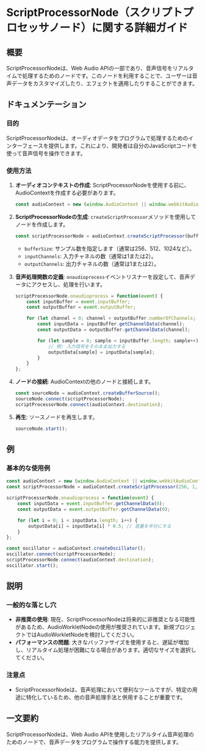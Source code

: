 <!--
Meta Description: # ScriptProcessorNode（スクリプトプロセッサノード）に関する詳細ガイド ## 概要 ScriptProcessorNodeは、Web Audio APIの一部であり、音声信号をリアルタイムで処理するためのノードです。このノードを利用することで、ユーザーは音声データをカスタマイズし...
Meta Keywords: const, audiocontext, scriptprocessornode, javascript, event
-->

# ScriptProcessorNode（スクリプトプロセッサノード）に関する詳細ガイド

## 概要
ScriptProcessorNodeは、Web Audio APIの一部であり、音声信号をリアルタイムで処理するためのノードです。このノードを利用することで、ユーザーは音声データをカスタマイズしたり、エフェクトを適用したりすることができます。

## ドキュメンテーション
### 目的
ScriptProcessorNodeは、オーディオデータをプログラムで処理するためのインターフェースを提供します。これにより、開発者は自分のJavaScriptコードを使って音声信号を操作できます。

### 使用方法
1. **オーディオコンテキストの作成**: ScriptProcessorNodeを使用する前に、AudioContextを作成する必要があります。
    ```javascript
    const audioContext = new (window.AudioContext || window.webkitAudioContext)();
    ```

2. **ScriptProcessorNodeの生成**: `createScriptProcessor`メソッドを使用してノードを作成します。
    ```javascript
    const scriptProcessorNode = audioContext.createScriptProcessor(bufferSize, inputChannels, outputChannels);
    ```

    - `bufferSize`: サンプル数を指定します（通常は256、512、1024など）。
    - `inputChannels`: 入力チャネルの数（通常は1または2）。
    - `outputChannels`: 出力チャネルの数（通常は1または2）。

3. **音声処理関数の定義**: `onaudioprocess`イベントリスナーを設定して、音声データにアクセスし、処理を行います。
    ```javascript
    scriptProcessorNode.onaudioprocess = function(event) {
        const inputBuffer = event.inputBuffer;
        const outputBuffer = event.outputBuffer;

        for (let channel = 0; channel < outputBuffer.numberOfChannels; channel++) {
            const inputData = inputBuffer.getChannelData(channel);
            const outputData = outputBuffer.getChannelData(channel);

            for (let sample = 0; sample < inputBuffer.length; sample++) {
                // 例: 入力信号をそのまま出力する
                outputData[sample] = inputData[sample];
            }
        }
    };
    ```

4. **ノードの接続**: AudioContextの他のノードと接続します。
    ```javascript
    const sourceNode = audioContext.createBufferSource();
    sourceNode.connect(scriptProcessorNode);
    scriptProcessorNode.connect(audioContext.destination);
    ```

5. **再生**: ソースノードを再生します。
    ```javascript
    sourceNode.start();
    ```

## 例
### 基本的な使用例
```javascript
const audioContext = new (window.AudioContext || window.webkitAudioContext)();
const scriptProcessorNode = audioContext.createScriptProcessor(256, 1, 1);

scriptProcessorNode.onaudioprocess = function(event) {
    const inputData = event.inputBuffer.getChannelData(0);
    const outputData = event.outputBuffer.getChannelData(0);

    for (let i = 0; i < inputData.length; i++) {
        outputData[i] = inputData[i] * 0.5; // 音量を半分にする
    }
};

const oscillator = audioContext.createOscillator();
oscillator.connect(scriptProcessorNode);
scriptProcessorNode.connect(audioContext.destination);
oscillator.start();
```

## 説明
### 一般的な落とし穴
- **非推奨の使用**: 現在、ScriptProcessorNodeは将来的に非推奨となる可能性があるため、AudioWorkletNodeの使用が推奨されています。新規プロジェクトではAudioWorkletNodeを検討してください。
- **パフォーマンスの問題**: 大きなバッファサイズを使用すると、遅延が増加し、リアルタイム処理が困難になる場合があります。適切なサイズを選択してください。

### 注意点
- ScriptProcessorNodeは、音声処理において便利なツールですが、特定の用途に特化しているため、他の音声処理手法と併用することが重要です。

## 一文要約
ScriptProcessorNodeは、Web Audio APIを使用したリアルタイム音声処理のためのノードで、音声データをプログラムで操作する能力を提供します。
